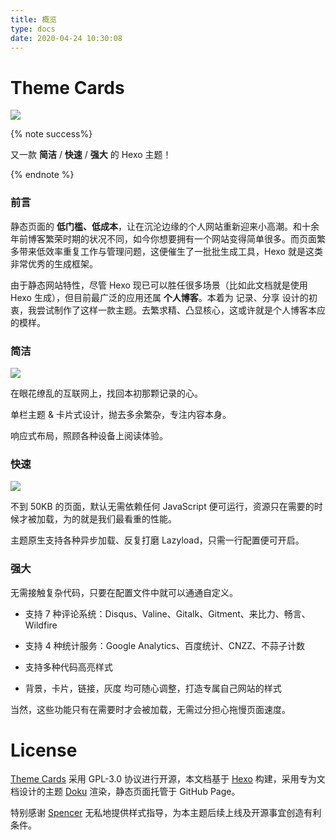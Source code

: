 ```yaml
---
title: 概览
type: docs
date: 2020-04-24 10:30:08
---
```




# Theme Cards

![](/assets/img/coverpic.png)

{% note success%}

又一款 **简洁** / **快速** / **强大** 的 Hexo 主题！

{% endnote %}

### 前言

静态页面的 **低门槛、低成本**，让在沉沦边缘的个人网站重新迎来小高潮。和十余年前博客繁荣时期的状况不同，如今你想要拥有一个网站变得简单很多。而页面繁多带来低效率重复工作与管理问题，这便催生了一批批生成工具，Hexo 就是这类非常优秀的生成框架。

由于静态网站特性，尽管 Hexo 现已可以胜任很多场景（比如此文档就是使用 Hexo 生成），但目前最广泛的应用还属 **个人博客**。本着为 记录、分享 设计的初衷，我尝试制作了这样一款主题。去繁求精、凸显核心，这或许就是个人博客本应的模样。

### 简洁

![](/assets/img/snips.png)

在眼花缭乱的互联网上，找回本初那颗记录的心。

单栏主题 & 卡片式设计，抛去多余繁杂，专注内容本身。

响应式布局，照顾各种设备上阅读体验。

### 快速

![](/assets/img/google-speed-house.png)

不到 50KB 的页面，默认无需依赖任何 JavaScript 便可运行，资源只在需要的时候才被加载，为的就是我们最看重的性能。

主题原生支持各种异步加载、反复打磨 Lazyload，只需一行配置便可开启。

### 强大

无需接触复杂代码，只要在配置文件中就可以通通自定义。

-   支持 7 种评论系统：Disqus、Valine、Gitalk、Gitment、来比力、畅言、Wildfire

-   支持 4 种统计服务：Google Analytics、百度统计、CNZZ、不蒜子计数

-   支持多种代码高亮样式

-   背景，卡片，链接，灰度 均可随心调整，打造专属自己网站的样式

当然，这些功能只有在需要时才会被加载，无需过分担心拖慢页面速度。



# License

[Theme Cards](https://github.com/ChrAlpha/hexo-theme-cards) 采用 GPL-3.0 协议进行开源，本文档基于 [Hexo](https://hexo.io/) 构建，采用专为文档设计的主题 [Doku](https://github.com/SukkaW/hexo-theme-doku) 渲染，静态页面托管于 GitHub Page。

特别感谢 [Spencer](https://github.com/spencerwooo) 无私地提供样式指导，为本主题后续上线及开源事宜创造有利条件。